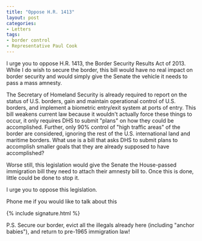 ```yaml
---
title: "Oppose H.R. 1413"
layout: post
categories:
- Letters
tags:
- border control
- Representative Paul Cook
---
```


I urge you to oppose H.R. 1413, the Border Security Results Act of 2013. While I do wish to secure the border, this bill would have no real impact on border security and would simply give the Senate the vehicle it needs to pass a mass amnesty.

The Secretary of Homeland Security is already required to report on the status of U.S. borders, gain and maintain operational control of U.S. borders, and implement a biometric entry/exit system at ports of entry. This bill weakens current law because it wouldn't actually force these things to occur, it only requires DHS to submit "plans" on how they could be accomplished. Further, only 90% control of "high traffic areas" of the border are considered, ignoring the rest of the U.S. international land and maritime borders. What use is a bill that asks DHS to submit plans to accomplish smaller goals that they are already supposed to have accomplished?

Worse still, this legislation would give the Senate the House-passed immigration bill they need to attach their amnesty bill to. Once this is done, little could be done to stop it.

I urge you to oppose this legislation.

Phone me if you would like to talk about this

{% include signature.html %}

P.S. Secure our border, evict all the illegals already here (including "anchor babies"), and return to pre-1965 immigration law!